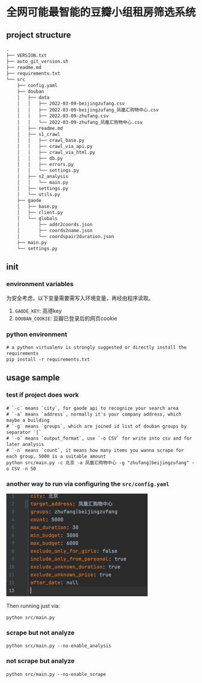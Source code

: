 # 全网可能最智能的豆瓣小组租房筛选系统

## project structure

```text
.
├── VERSION.txt
├── auto_git_version.sh
├── readme.md
├── requirements.txt
└── src
    ├── config.yaml
    ├── douban
    │   ├── data
    │   │   ├── 2022-03-09-beijingzufang.csv
    │   │   ├── 2022-03-09-beijingzufang_凤凰汇购物中心.csv
    │   │   ├── 2022-03-09-zhufang.csv
    │   │   └── 2022-03-09-zhufang_凤凰汇购物中心.csv
    │   ├── readme.md
    │   ├── s1_crawl
    │   │   ├── crawl_base.py
    │   │   ├── crawl_via_api.py
    │   │   ├── crawl_via_html.py
    │   │   ├── db.py
    │   │   ├── errors.py
    │   │   └── settings.py
    │   ├── s2_analysis
    │   │   └── main.py
    │   ├── settings.py
    │   └── utils.py
    ├── gaode
    │   ├── base.py
    │   ├── client.py
    │   └── globals
    │       ├── addr2coords.json
    │       ├── coords2name.json
    │       └── coordspair2duration.json
    ├── main.py
    └── settings.py
```

## init

### environment variables

为安全考虑，以下变量需要需写入环境变量，再经由程序读取。

1. `GAODE_KEY`: 高德key
2. `DOUBAN_COOKIE`: 豆瓣已登录后的网页cookie

### python environment

```shell
# a python virtualenv is strongly suggested or directly install the requirements
pip install -r requirements.txt
```

## usage sample

### test if project does work

```shell
# `-c` means `city`, for gaode api to recognize your search area
# `-a` means `address`, normally it's your company address, which maybe a building
# `-g` means `groups`, which are joined id list of douban groups by separator `|`
# `-o` means `output_format`, use `-o CSV` for write into csv and for later analysis
# `-n` means `count`, it means how many items you wanna scrape for each group, 5000 is a suitable amount
python src/main.py -c 北京 -a 凤凰汇购物中心 -g "zhufang|beijingzufang" -o CSV -n 50
```

### another way to run via configuring the `src/config.yaml`

![img.png](.imgs/config_yaml.png)

Then running just via: 

```shell
python src/main.py
```

### scrape but not analyze

```shell
python src/main.py --no-enable_analysis
```

### not scrape but analyze

```shell
python src/main.py --no-enable_scrape
```
